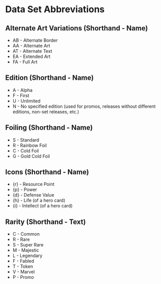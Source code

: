 # Data Set Abbreviations

## Alternate Art Variations (Shorthand - Name)
* AB - Alternate Border
* AA - Alternate Art
* AT - Alternate Text
* EA - Extended Art
* FA - Full Art

## Edition (Shorthand - Name)
* A - Alpha
* F - First
* U - Unlimited
* N - No specified edition (used for promos, releases without different editions, non-set releases, etc.)

## Foiling (Shorthand - Name)
* S - Standard
* R - Rainbow Foil
* C - Cold Foil
* G - Gold Cold Foil

## Icons (Shorthand - Name)
* {r}  - Resource Point
* {p} - Power
* {d} - Defense Value
* {h} - Life (of a hero card)
* {i} - Intellect (of a hero card)

## Rarity (Shorthand - Text)
* C - Common
* R - Rare
* S - Super Rare
* M - Majestic
* L - Legendary
* F - Fabled
* T - Token
* V - Marvel
* P - Promo